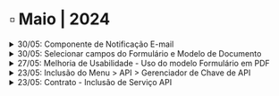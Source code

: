 # ▫️ Maio | 2024

<details>

<summary>30/05: Componente de Notificação E-mail</summary>

**Workflow > Desenho do Fluxo - Componente de e-mail**&#x20;

O desenho de fluxo foi alterado para permitir "N" entradas para configuração do componente de e-mail, ou seja, é possível ter várias tarefas terminando neste componente, responsável por enviar notificações do andamento das atividades do fluxo.&#x20;

Conforme a imagem abaixo, o componente de e-mail recebe 3 avanços de tarefas, sendo permitido "N" entradas e apenas 1 saída para o componente.&#x20;

![](<../.gitbook/assets/image (2) (1) (1).png>)

</details>

<details>

<summary>30/05: Selecionar campos do Formulário e Modelo de Documento</summary>

1\.    **Workflow > Desenho do Fluxo > Formulário**

A tela de configuração do **formulário** na tarefa, foi alterada para permitir marcar/desmarcar todos os _checkbox’s_  de uma vez.

O comportamento da tela permitia marcar apenas um campo por vez, com esta alteração, em uma tarefa que o usuário precise preencher todos os campos do formulário, será possível marcá-los com apenas um clique.

![](<../.gitbook/assets/image (47).png>)

2\.    **Workflow > Desenho do Fluxo > Modelo de Documento**

A tela de configuração do **modelo de documento** na tarefa, foi alterada para permitir marcar/desmarcar todos os _checkbox’s_  de uma vez.

O comportamento da tela permitia marcar apenas um campo por vez, com esta alteração, em uma tarefa que o usuário precise preencher todos os campos do modelo de documento, será possível marcá-los com apenas um clique.

![](<../.gitbook/assets/image (48).png>)

</details>

<details>

<summary>27/05: Melhoria de Usabilidade - Uso do modelo Formulário em PDF</summary>

O [modelo de documento](https://arquivar.gitbook.io/manual-arqged-or-colaboradores-e-franqueados/workflow/atividades/aba-minhas-atividades#id-7.-modelo-de-documento) foi alterado para dar destaque os campos de preenchimento obrigatórios e não obrigatórios.

</details>

<details>

<summary>23/05: Inclusão do Menu > API > Gerenciador de Chave de API</summary>

Foi criado em [**Administração um novo Menu chamado API**](https://arquivar.gitbook.io/manual-arqged-or-colaboradores-e-franqueados/administracao/api). Seu objetivo é disponibilizar ao cliente a(s) chave(s) de acesso que será(ão) utilizada(s) para gerenciamento e controle das requisições via API.

</details>

<details>

<summary>23/05: Contrato - Inclusão de Serviço API</summary>

Foi criado um novo tipo de serviço chamado **ArqAPI.**

Este serviço terá a classificação Software e servirá para [**cobrança das requisições excedentes na utilização da API**](https://arquivar.gitbook.io/manual-arqged-or-colaboradores-e-franqueados/cliente/contratos/aba-servico/exemplos-de-calculo#arqapi) do ArqGED.

![](<../.gitbook/assets/image (42).png>)

</details>
